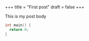 +++
title = "First post"
draft = false
+++

This is my post body

```c
int main() {
  return 0;
}
```
